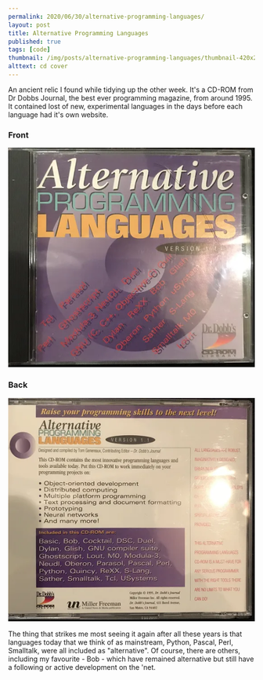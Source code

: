 ```yaml
---
permalink: 2020/06/30/alternative-programming-languages/
layout: post
title: Alternative Programming Languages
published: true
tags: [code]
thumbnail: /img/posts/alternative-programming-languages/thumbnail-420x255.webp
alttext: cd cover
---
```


An ancient relic I found while tidying up the other week. It's a CD-ROM from Dr Dobbs Journal, the best ever programming magazine,
from around 1995. It contained lost of new, experimental languages in the days before each language had it's own website. 

### Front

![front](/img/posts/alternative-programming-languages/cd-front.webp)


### Back

![back](/img/posts/alternative-programming-languages/cd-back.webp)

The thing that strikes me most seeing it again after all these years is that languages today that we think of as mainstream, 
Python, Pascal, Perl, Smalltalk, were all included as "alternative". Of course, there are others, including my favourite - Bob - 
which have remained alternative but still have a following or active development on the 'net.

